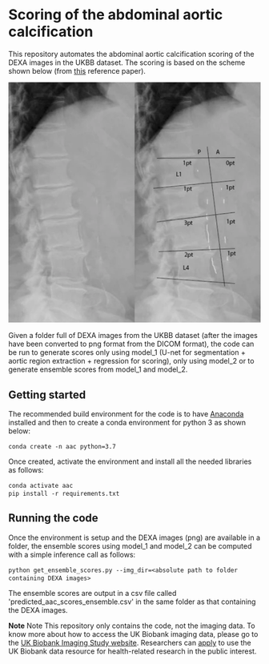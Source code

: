 # Scoring of the abdominal aortic calcification

This repository automates the abdominal aortic calcification scoring of the DEXA images in the UKBB dataset. The scoring is based on the scheme shown below (from [this](https://bmcnephrol.biomedcentral.com/articles/10.1186/s12882-017-0480-2) reference paper).

![ScreenShot](model_1/images/Abdominal_aortic_calcification_quantification.png)

Given a folder full of DEXA images from the UKBB dataset (after the images have been converted to png format from the DICOM format), the code can be run to generate scores only using model_1 (U-net for segmentation + aortic region extraction + regression for scoring), only using model_2 or to generate ensemble scores from model_1 and model_2.

## Getting started
The recommended build environment for the code is to have [Anaconda](https://docs.anaconda.com/anaconda/install/) installed and then to create a conda environment for python 3 as shown below:

```
conda create -n aac python=3.7
```

Once created, activate the environment and install all the needed libraries as follows: 

``` 
conda activate aac
pip install -r requirements.txt
```

## Running the code
Once the environment is setup and the DEXA images (png) are available in a folder, the ensemble scores using model_1 and model_2 can be computed with a simple inference call as follows:

```
python get_ensemble_scores.py --img_dir=<absolute path to folder containing DEXA images>
```

The ensemble scores are output in a csv file called 'predicted_aac_scores_ensemble.csv' in the same folder as that containing the DEXA images.

**Note**
Note This repository only contains the code, not the imaging data. To know more about how to access the UK Biobank imaging data, please go to the [UK Biobank Imaging Study website](http://imaging.ukbiobank.ac.uk/). Researchers can [apply](http://www.ukbiobank.ac.uk/register-apply/) to use the UK Biobank data resource for health-related research in the public interest.
